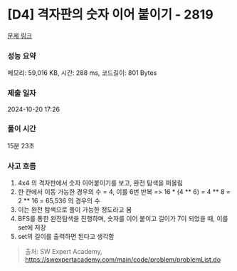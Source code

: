 # [D4] 격자판의 숫자 이어 붙이기 - 2819 

[문제 링크](https://swexpertacademy.com/main/code/problem/problemDetail.do?contestProbId=AV7I5fgqEogDFAXB) 

### 성능 요약

메모리: 59,016 KB, 시간: 288 ms, 코드길이: 801 Bytes

### 제출 일자

2024-10-20 17:26

### 풀이 시간
15분 23초

### 사고 흐름
1. 4x4 의 격자판에서 숫자 이어붙이기를 보고, 완전 탐색을 떠올림
2. 한 칸에서 이동 가능한 경우의 수 = 4, 이를 6번 반복 => 16 * (4 ** 6) = 4 ** 8 = 2 ** 16 = 65,536 의 경우의 수
3. 이는 완전 탐색으로 풀이 가능한 정도라고 봄
4. BFS를 통한 완전탐색을 진행하며, 숫자를 이어 붙이고 길이가 7이 되었을 때, 이를 set에 저장
5. set의 길이를 출력하면 된다고 생각함

> 출처: SW Expert Academy, https://swexpertacademy.com/main/code/problem/problemList.do
